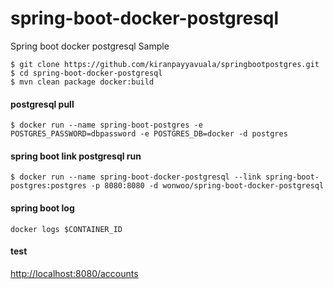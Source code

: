 # spring-boot-docker-postgresql

Spring boot docker postgresql Sample

```
$ git clone https://github.com/kiranpayyavuala/springbootpostgres.git
$ cd spring-boot-docker-postgresql
$ mvn clean package docker:build
```

#### postgresql pull 
```
$ docker run --name spring-boot-postgres -e POSTGRES_PASSWORD=dbpassword -e POSTGRES_DB=docker -d postgres
```

#### spring boot link postgresql run
```
$ docker run --name spring-boot-docker-postgresql --link spring-boot-postgres:postgres -p 8080:8080 -d wonwoo/spring-boot-docker-postgresql
```


#### spring boot log
```
docker logs $CONTAINER_ID 
```

#### test
[http://localhost:8080/accounts](http://localhost:8080/accounts)

